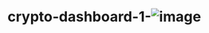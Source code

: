 # crypto-dashboard-1-![image](https://github.com/user-attachments/assets/5d9cf3b6-cf32-4ca0-a640-932b0d374db0)

